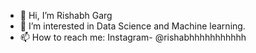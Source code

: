 - 👋 Hi, I’m Rishabh Garg
- 👀 I’m interested in Data Science and Machine learning.
- 📫 How to reach me: Instagram- @rishabhhhhhhhhhhh

<!---
rishabhhhhhhhhhhh/rishabhhhhhhhhhhh is a ✨ special ✨ repository because its `README.md` (this file) appears on your GitHub profile.
You can click the Preview link to take a look at your changes.
--->
